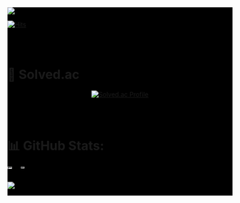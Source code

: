 <div style="background-color: black;">

<img src="https://capsule-render.vercel.app/api?type=waving&color=auto&height=200&section=header&text=Hyounsoo%20Kim&fontSize=90" />

[![Hits](https://hits.seeyoufarm.com/api/count/incr/badge.svg?url=https%3A%2F%2Fgithub.com%2FHyounsoo0625&count_bg=%23FF8A8A&title_bg=%23FF6262&icon=&icon_color=%23E7E7E7&title=hits&edge_flat=false)](https://hits.seeyoufarm.com)

<br>
<br>

# 🫵 Solved.ac

<div align="center">

[![Solved.ac Profile](http://mazassumnida.wtf/api/v2/generate_badge?boj=hyeonsoo2002)](https://solved.ac/hyeonsoo2002/)

</div>

<br>
<br>

# 📊 GitHub Stats:


<div style="display: flex;">

<div style="display: flex;">
<img src="https://github-readme-stats.vercel.app/api?username=hyounsoo0625&theme=dark&hide_border=false&include_all_commits=true&count_private=true" style="width: 50%; margin-right: 10px" />


<!-- <img src="https://github-readme-streak-stats.herokuapp.com/?user=hyounsoo0625&theme=dark&hide_border=false" width=50% /> -->

<img src="https://github-readme-stats.vercel.app/api/top-langs/?username=hyounsoo0625&theme=dark&hide_border=false&include_all_commits=true&count_private=true&layout=compact" style="width: 40%;" />

</div>
</div>

![](./profile-3d-contrib/profile-night-rainbow.svg)

---
</div>

